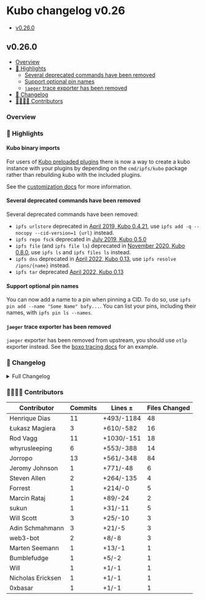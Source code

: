 # Kubo changelog v0.26

- [v0.26.0](#v0260)

## v0.26.0

- [Overview](#overview)
- [🔦 Highlights](#-highlights)
  - [Several deprecated commands have been removed](#several-deprecated-commands-have-been-removed)
  - [Support optional pin names](#support-optional-pin-names)
  - [`jaeger` trace exporter has been removed](#jaeger-trace-exporter-has-been-removed)
- [📝 Changelog](#-changelog)
- [👨‍👩‍👧‍👦 Contributors](#-contributors)

### Overview

### 🔦 Highlights

#### Kubo binary imports

For users of [Kubo preloaded plugins](https://github.com/ipfs/kubo/blob/master/docs/plugins.md#preloaded-plugins) there is now a way to create a kubo instance with your plugins by depending on the `cmd/ipfs/kubo` package rather than rebuilding kubo with the included plugins.

See the [customization docs](https://github.com/ipfs/kubo/blob/master/docs/customizing.md) for more information.

#### Several deprecated commands have been removed

Several deprecated commands have been removed:

- `ipfs urlstore` deprecated in [April 2019, Kubo 0.4.21](https://github.com/ipfs/kubo/commit/8beaee63b3fa634c59b85179286ad3873921a535), use `ipfs add -q --nocopy --cid-version=1 {url}` instead.
- `ipfs repo fsck` deprecated in [July 2019, Kubo 0.5.0](https://github.com/ipfs/kubo/commit/288a83ce7dcbf4a2498e06e4a95245bbb5e30f45)
- `ipfs file` (and `ipfs file ls`) deprecated in [November 2020, Kubo  0.8.0](https://github.com/ipfs/kubo/commit/ec64dc5c396e7114590e15909384fabce0035482), use `ipfs ls` and `ipfs files ls` instead.
- `ipfs dns` deprecated in [April 2022, Kubo 0.13](https://github.com/ipfs/kubo/commit/76ae33a9f3f9abd166d1f6f23d6a8a0511510e3c), use `ipfs resolve /ipns/{name}` instead.
- `ipfs tar` deprecated [April 2022, Kubo 0.13](https://github.com/ipfs/kubo/pull/8849)

#### Support optional pin names

You can now add a name to a pin when pinning a CID. To do so, use `ipfs pin add --name "Some Name" bafy...`. You can list your pins, including their names, with `ipfs pin ls --names`.

#### `jaeger` trace exporter has been removed

`jaeger` exporter has been removed from upstream, you should use `otlp` exporter instead.
See the [boxo tracing docs](https://github.com/ipfs/boxo/blob/a391d02102875ee7075a692076154bec1fa871f3/docs/tracing.md) for an example.

### 📝 Changelog

<details><summary>Full Changelog</summary>

- github.com/ipfs/kubo:
  - chore: update version
  - chore: update version
  - feat(pinning): allow for overwriting pin name
  - chore: update otlp
  - Revert "build,docker: add support for riscv64"
  - feat: support optional pin names (#10261) ([ipfs/kubo#10261](https://github.com/ipfs/kubo/pull/10261))
  - build,docker: add support for riscv64
  - feat(cmd/ipfs): Make it possible to depend on cmd/ipfs/kubo for easier preloaded plugin management ([ipfs/kubo#10219](https://github.com/ipfs/kubo/pull/10219))
  - docs: fix broken link in HTTP RPC client doc (#10267) ([ipfs/kubo#10267](https://github.com/ipfs/kubo/pull/10267))
  - Merge Release: v0.25.0 [skip changelog] ([ipfs/kubo#10260](https://github.com/ipfs/kubo/pull/10260))
  - docs: add detail to NOpfs instructions in content-blocking.md
  - commands: remove several deprecated commands
  - fix: allow daemon to start correctly if the API is null (#10062) ([ipfs/kubo#10062](https://github.com/ipfs/kubo/pull/10062))
  - chore: update version
- github.com/ipfs/boxo (v0.16.0 -> v0.17.0):
  - Release v0.17.0 ([ipfs/boxo#542](https://github.com/ipfs/boxo/pull/542))
- github.com/ipfs/go-ipld-cbor (v0.0.6 -> v0.1.0):
  - v0.1.0 bump
  - chore: add or force update version.json
  - allow configuration of ipldStores default hash function ([ipfs/go-ipld-cbor#86](https://github.com/ipfs/go-ipld-cbor/pull/86))
  - sync: update CI config files (#85) ([ipfs/go-ipld-cbor#85](https://github.com/ipfs/go-ipld-cbor/pull/85))
- github.com/ipfs/go-unixfsnode (v1.8.1 -> v1.9.0):
  - v1.9.0 bump
  - feat: expose ToDirEntryFrom to allow sub-dag representation
  - feat: new UnixFS{File,Directory} with options pattern
  - feat: testutil generator enhancements
- github.com/ipld/go-car/v2 (v2.10.2-0.20230622090957-499d0c909d33 -> v2.13.1):
  - fix: BlockMetadata#Offset should be for section, not block data
  - fix: add closed check, expose storage.ErrClosed
  - fix: switch constructor args to match storage.New*, make roots plural
  - feat: add DeferredCarWriter
  - feat: fix BlockReader#SkipNext & add SourceOffset property
  - v0.6.2 ([ipld/go-car#464](https://github.com/ipld/go-car/pull/464))
  - fix: opt-in way to allow empty list of roots in CAR headers ([ipld/go-car#461](https://github.com/ipld/go-car/pull/461))
- github.com/libp2p/go-libp2p-asn-util (v0.3.0 -> v0.4.1):
  - chore: release v0.4.1
  - fix: add Init method on backward compat
  - chore: release v0.4.0
  - rewrite representation to a sorted binary list and embed it
  - docs: fix incorrect markdown === in README
  - ci: run go generate on CI (#27) ([libp2p/go-libp2p-asn-util#27](https://github.com/libp2p/go-libp2p-asn-util/pull/27))
- github.com/multiformats/go-multiaddr (v0.12.0 -> v0.12.1):
  - v0.12.1 bump
  - manet: reduce allocations in resolve unspecified address
- github.com/whyrusleeping/cbor-gen (v0.0.0-20230126041949-52956bd4c9aa -> v0.0.0-20240109153615-66e95c3e8a87):
  - Add a feature to preserve nil slices (#88) ([whyrusleeping/cbor-gen#88](https://github.com/whyrusleeping/cbor-gen/pull/88))
  - some cleanup for easier reading ([whyrusleeping/cbor-gen#89](https://github.com/whyrusleeping/cbor-gen/pull/89))
  - Support gen for map with value type `string` (#83) ([whyrusleeping/cbor-gen#83](https://github.com/whyrusleeping/cbor-gen/pull/83))
  - feat: add support for pointers to CIDs in slices (#86) ([whyrusleeping/cbor-gen#86](https://github.com/whyrusleeping/cbor-gen/pull/86))
  - optimize anything using WriteString ([whyrusleeping/cbor-gen#85](https://github.com/whyrusleeping/cbor-gen/pull/85))
  - Implement *bool support and support omitempty for slices ([whyrusleeping/cbor-gen#81](https://github.com/whyrusleeping/cbor-gen/pull/81))

</details>

### 👨‍👩‍👧‍👦 Contributors

| Contributor | Commits | Lines ± | Files Changed |
|-------------|---------|---------|---------------|
| Henrique Dias | 11 | +493/-1184 | 48 |
| Łukasz Magiera | 3 | +610/-582 | 16 |
| Rod Vagg | 11 | +1030/-151 | 18 |
| whyrusleeping | 6 | +553/-388 | 14 |
| Jorropo | 13 | +561/-348 | 84 |
| Jeromy Johnson | 1 | +771/-48 | 6 |
| Steven Allen | 2 | +264/-135 | 4 |
| Forrest | 1 | +214/-0 | 5 |
| Marcin Rataj | 1 | +89/-24 | 2 |
| sukun | 1 | +31/-11 | 5 |
| Will Scott | 3 | +25/-10 | 3 |
| Adin Schmahmann | 3 | +21/-5 | 3 |
| web3-bot | 2 | +8/-8 | 3 |
| Marten Seemann | 1 | +13/-1 | 1 |
| Bumblefudge | 1 | +5/-2 | 1 |
| Will | 1 | +1/-1 | 1 |
| Nicholas Ericksen | 1 | +1/-1 | 1 |
| 0xbasar | 1 | +1/-1 | 1 |
